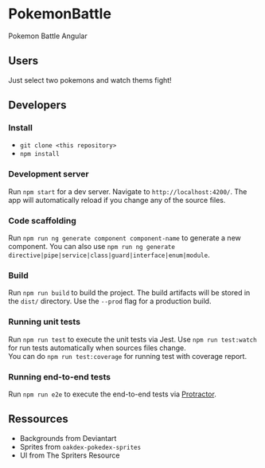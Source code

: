 # PokemonBattle
Pokemon Battle Angular

## Users
Just select two pokemons and watch thems fight!


## Developers

### Install
* `git clone <this repository>`
* `npm install`

### Development server
Run `npm start` for a dev server. Navigate to `http://localhost:4200/`. The app will automatically reload if you change any of the source files.

### Code scaffolding
Run `npm run ng generate component component-name` to generate a new component. You can also use `npm run ng generate directive|pipe|service|class|guard|interface|enum|module`.

### Build
Run `npm run build` to build the project. The build artifacts will be stored in the `dist/` directory. Use the `--prod` flag for a production build.

### Running unit tests
Run `npm run test` to execute the unit tests via Jest. Use `npm run test:watch` for run tests automatically when sources files change.  
You can do `npm run test:coverage` for running test with coverage report.

### Running end-to-end tests
Run `npm run e2e` to execute the end-to-end tests via [Protractor](http://www.protractortest.org/).


## Ressources
- Backgrounds from Deviantart
- Sprites from `oakdex-pokedex-sprites`
- UI from The Spriters Resource
